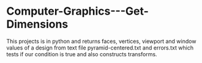 # Computer-Graphics---Get-Dimensions
This projects is in python and returns faces, vertices, viewport and window values of a design from text file pyramid-centered.txt and errors.txt which tests if our condition is true and also constructs transforms.

